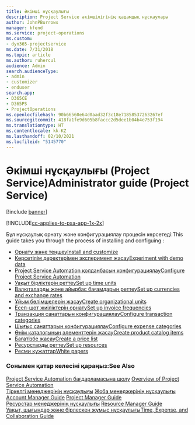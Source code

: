 ```yaml
---
title: Әкімші нұсқаулығы
description: Project Service әкімшілігінің қадамдық нұсқаулары
author: JohnPBurrows
manager: kfend
ms.service: project-operations
ms.custom:
- dyn365-projectservice
ms.date: 7/31/2018
ms.topic: article
ms.author: ruhercul
audience: Admin
search.audienceType:
- admin
- customizer
- enduser
search.app:
- D365CE
- D365PS
- ProjectOperations
ms.openlocfilehash: 90b66560e64d0aad32f3c18e71858537263267ef
ms.sourcegitcommit: 418fa1fe9d605b8faccc2d5dee1b04b4e753f194
ms.translationtype: HT
ms.contentlocale: kk-KZ
ms.lasthandoff: 02/10/2021
ms.locfileid: "5145770"
---
```

# <a name="administrator-guide-project-service"></a><span data-ttu-id="774ec-103">Әкімші нұсқаулығы (Project Service)</span><span class="sxs-lookup"><span data-stu-id="774ec-103">Administrator guide (Project Service)</span></span>

[!include [banner](../includes/psa-now-project-operations.md)]

[!INCLUDE[cc-applies-to-psa-app-1x-2x](../includes/cc-applies-to-psa-app-1x-2x.md)]

<span data-ttu-id="774ec-104">Бұл нұсқаулық орнату және конфигурациялау процесін көрсетеді:</span><span class="sxs-lookup"><span data-stu-id="774ec-104">This guide takes you through the process of installing and configuing :</span></span>  
  
- [<span data-ttu-id="774ec-105">Орнату және теңшеу</span><span class="sxs-lookup"><span data-stu-id="774ec-105">Install and customize</span></span>](install-customize.md)
- [<span data-ttu-id="774ec-106">Көрсетілім деректерімен эксперимент жасау</span><span class="sxs-lookup"><span data-stu-id="774ec-106">Experiment with demo data</span></span>](use-demo-data.md)
- [<span data-ttu-id="774ec-107">Project Service Automation қолданбасын конфигурациялау</span><span class="sxs-lookup"><span data-stu-id="774ec-107">Configure Project Service Automation</span></span>](configure.md)
- [<span data-ttu-id="774ec-108">Уақыт бірліктерін реттеу</span><span class="sxs-lookup"><span data-stu-id="774ec-108">Set up time units</span></span>](set-up-time-units.md)
- [<span data-ttu-id="774ec-109">Валюталарды және айырбас бағамдарын реттеу</span><span class="sxs-lookup"><span data-stu-id="774ec-109">Set up currencies and exchange rates</span></span>](set-up-currencies-exchange-rates.md)
- [<span data-ttu-id="774ec-110">Ұйым бөлімшелерін жасау</span><span class="sxs-lookup"><span data-stu-id="774ec-110">Create organizational units</span></span>](create-organizational-units.md)
- [<span data-ttu-id="774ec-111">Есеп-шот жиіліктерін орнату</span><span class="sxs-lookup"><span data-stu-id="774ec-111">Set up invoice frequencies</span></span>](set-up-invoice-frequencies.md)
- [<span data-ttu-id="774ec-112">Транзакция санаттарын конфигурациялау</span><span class="sxs-lookup"><span data-stu-id="774ec-112">Configure transaction categories</span></span>](configure-transaction-categories.md)
- [<span data-ttu-id="774ec-113">Шығыс санаттарын конфигурациялау</span><span class="sxs-lookup"><span data-stu-id="774ec-113">Configure expense categories</span></span>](configure-expense-categories.md)
- [<span data-ttu-id="774ec-114">Өнім каталогының элементтерін жасау</span><span class="sxs-lookup"><span data-stu-id="774ec-114">Create product catalog items</span></span>](create-product-catalog-items.md)
- [<span data-ttu-id="774ec-115">Бағатізбе жасау</span><span class="sxs-lookup"><span data-stu-id="774ec-115">Create a price list</span></span>](create-price-list.md)
- [<span data-ttu-id="774ec-116">Ресурстарды реттеу</span><span class="sxs-lookup"><span data-stu-id="774ec-116">Set up resources</span></span>](set-up-resources.md)
- [<span data-ttu-id="774ec-117">Ресми құжаттар</span><span class="sxs-lookup"><span data-stu-id="774ec-117">White papers</span></span>](white-papers.md)
  
### <a name="see-also"></a><span data-ttu-id="774ec-118">Сонымен қатар келесіні қараңыз:</span><span class="sxs-lookup"><span data-stu-id="774ec-118">See Also</span></span>  
 <span data-ttu-id="774ec-119">[Project Service Automation бағдарламасына шолу](../psa/overview.md)  </span><span class="sxs-lookup"><span data-stu-id="774ec-119">[Overview of Project Service Automation](../psa/overview.md)  </span></span>  
 <span data-ttu-id="774ec-120">[Тіркелгі менеджерінің нұсқаулығы](../psa/account-manager-guide.md) [Жоба менеджерінің нұсқаулығы](../psa/project-manager-guide.md) </span><span class="sxs-lookup"><span data-stu-id="774ec-120">[Account Manager Guide](../psa/account-manager-guide.md) [Project Manager Guide](../psa/project-manager-guide.md) </span></span>  
 <span data-ttu-id="774ec-121">[Ресурстар менеджерінің нұсқаулығы](../psa/resource-manager-guide.md) </span><span class="sxs-lookup"><span data-stu-id="774ec-121">[Resource Manager Guide](../psa/resource-manager-guide.md) </span></span>  
 [<span data-ttu-id="774ec-122">Уақыт, шығындар және бірлескен жұмыс нұсқаулығы</span><span class="sxs-lookup"><span data-stu-id="774ec-122">Time, Expense, and Collaboration Guide</span></span>](../psa/time-expense-collaboration-guide.md)
